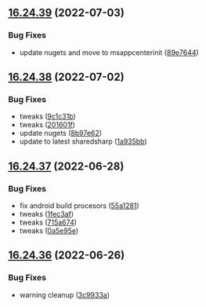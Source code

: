 ## [16.24.39](https://github.com/phandcock/GrampsView/compare/v16.24.38...v16.24.39) (2022-07-03)


### Bug Fixes

* update nugets and move to msappcenterinit ([89e7644](https://github.com/phandcock/GrampsView/commit/89e7644a116fd8ffb9dd9c8444bbcde08277f696))



## [16.24.38](https://github.com/phandcock/GrampsView/compare/v16.24.37...v16.24.38) (2022-07-02)


### Bug Fixes

* tweaks ([9c1c31b](https://github.com/phandcock/GrampsView/commit/9c1c31b44d2a594fb02b851c37bb0916f42f26ad))
* tweaks ([201601f](https://github.com/phandcock/GrampsView/commit/201601f448b89c96ccf414da2314cea4921ad3a3))
* update nugets ([8b97e62](https://github.com/phandcock/GrampsView/commit/8b97e62f1fe327a65305f0927d4cb15be2a7659f))
* update to latest sharedsharp ([1a935bb](https://github.com/phandcock/GrampsView/commit/1a935bbc52417397f7094dcc95d876784ac21052))



## [16.24.37](https://github.com/phandcock/GrampsView/compare/v16.24.36...v16.24.37) (2022-06-28)


### Bug Fixes

* fix android build procesors ([55a1281](https://github.com/phandcock/GrampsView/commit/55a1281de1a9fc40e80ae54b1b6e3cdb1bbf76f5))
* tweaks ([1fec3af](https://github.com/phandcock/GrampsView/commit/1fec3afe3689e80185ddf07a820299d749f1e61d))
* tweaks ([715a674](https://github.com/phandcock/GrampsView/commit/715a674d90f6b25c3dfadda82592f60efdfae883))
* tweaks ([0a5e95e](https://github.com/phandcock/GrampsView/commit/0a5e95e747fbc14e15dbaa4342904b959a98b44f))



## [16.24.36](https://github.com/phandcock/GrampsView/compare/v16.24.35...v16.24.36) (2022-06-26)


### Bug Fixes

* warning cleanup ([3c9933a](https://github.com/phandcock/GrampsView/commit/3c9933a82a0f46c0f4f5ed34c3ca5d66d523b033))



